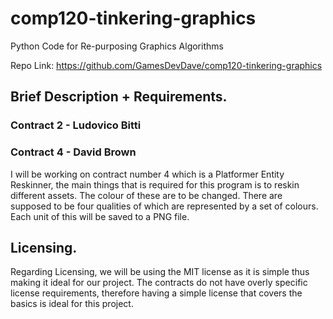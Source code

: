 # comp120-tinkering-graphics
Python Code for Re-purposing Graphics Algorithms

Repo Link: https://github.com/GamesDevDave/comp120-tinkering-graphics

## Brief Description + Requirements.
### Contract 2 - Ludovico Bitti


### Contract 4 - David Brown 
I will be working on contract number 4 which is a Platformer Entity Reskinner, the main things that is required
for this program is to reskin different assets. The colour of these are to be changed. There are supposed to be four
qualities of which are represented by a set of colours. Each unit of this will be saved to a PNG file.

## Licensing.
Regarding Licensing, we will be using the MIT license as it is simple thus making it ideal for our project. The contracts
do not have overly specific license requirements, therefore having a simple license that covers the basics is ideal for
this project.
